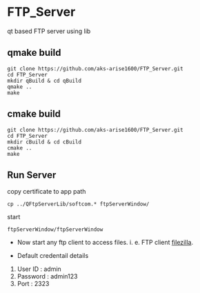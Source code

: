 # FTP_Server
qt based FTP server using lib


## qmake build

    git clone https://github.com/aks-arise1600/FTP_Server.git
    cd FTP_Server
    mkdir qBuild & cd qBuild
    qmake ..
    make
    
## cmake build

    git clone https://github.com/aks-arise1600/FTP_Server.git
    cd FTP_Server
    mkdir cBuild & cd cBuild
    cmake ..
    make

## Run Server

copy certificate to app path

    cp ../QFtpServerLib/softcom.* ftpServerWindow/
    
start

    ftpServerWindow/ftpServerWindow

* Now start any ftp client to access files. i. e. FTP client [filezilla](https://filezilla-project.org/).

* Default credentail details
1. User ID : admin
2. Password : admin123
3. Port : 2323
